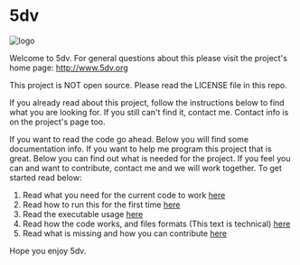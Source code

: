 # 5dv
![logo](http://5dv.org/imgs/logoBlueSmall.png)

Welcome to 5dv. For general questions about this please visit the project's home page: http://www.5dv.org

This project is NOT open source. Please read the LICENSE file in this repo.

If you already read about this project, follow the instructions below to find what you are looking for. If you still can't find it, contact me. Contact info is on the project's page too.

If you want to read the code go ahead. Below you will find some documentation info. If you want to help me program this project that is great. Below you can find out what is needed for the project. If you feel you can and want to contribute, contact me and we will work together. To get started read below:

1) Read what you need for the current code to work [here](docs/requirements.txt)
2) Read how to run this for the first time [here](docs/quickStart.txt)
3) Read the executable usage [here](docs/executableUsage.txt)
4) Read how the code works, and files formats (This text is technical) [here](docs/documentation.txt)
5) Read what is missing and how you can contribute [here](docs/whatsMissing.txt)

Hope you enjoy 5dv.
